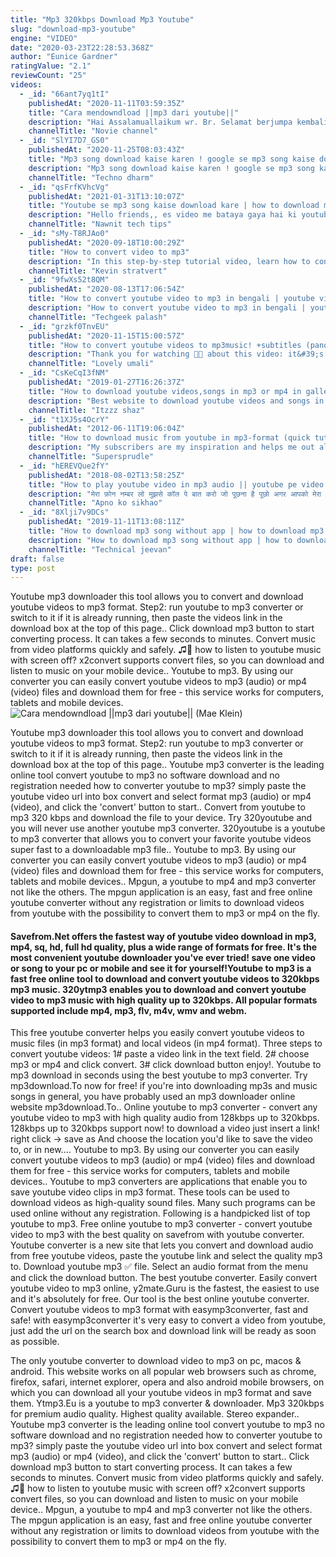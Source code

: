 ```yaml
---
title: "Mp3 320kbps Download Mp3 Youtube"
slug: "download-mp3-youtube"
engine: "VIDEO"
date: "2020-03-23T22:28:53.368Z"
author: "Eunice Gardner"
ratingValue: "2.1"
reviewCount: "25"
videos:
  - _id: "66ant7yq1tI"
    publishedAt: "2020-11-11T03:59:35Z"
    title: "Cara mendowndload ||mp3 dari youtube||"
    description: "Hai Assalamuallaikum wr. Br. Selamat berjumpa kembali di channel saya dan pada kesempatan ini saya ingin berbagi info tutorial cara mendowndload dari"
    channelTitle: "Novie channel"
  - _id: "SlYI7D7_GS0"
    publishedAt: "2020-11-25T08:03:43Z"
    title: "Mp3 song download kaise karen ! google se mp3 song kaise download kare ! how to download mp3 song"
    description: "Mp3 song download kaise karen ! google se mp3 song kaise download kare ! how to download mp3 song . Techno dharm , welcome to my youtube channel."
    channelTitle: "Techno dharm"
  - _id: "qsFrfKVhcVg"
    publishedAt: "2021-01-31T13:10:07Z"
    title: "Youtube se mp3 song kaise download kare | how to download mp3 song from youtube |"
    description: "Hello friends,, es video me bataya gaya hai ki youtube video ko mp3 me download kaise kare.. Like,share&amp;subscribe link :-"
    channelTitle: "Nawnit tech tips"
  - _id: "sMy-T8RJAo0"
    publishedAt: "2020-09-18T10:00:29Z"
    title: "How to convert video to mp3"
    description: "In this step-by-step tutorial video, learn how to convert a video file (e.G. Mp4 or mkv) into an mp3 audio file format. 0:00 introduction 0:34 example video with"
    channelTitle: "Kevin stratvert"
  - _id: "9fwXs52t8QM"
    publishedAt: "2020-08-13T17:06:54Z"
    title: "How to convert youtube video to mp3 in bengali | youtube videos to mp3 on mobile | ইউটিউব থেকে অডিও"
    description: "How to convert youtube video to mp3 in bengali | youtube videos to mp3 on mobile | ইউটিউব থেকে অডিও #youtube #video #mp3 #youtubetomp3 #techgeekpalash"
    channelTitle: "Techgeek palash"
  - _id: "grzkf0TnvEU"
    publishedAt: "2020-11-15T15:00:57Z"
    title: "How to convert youtube videos to mp3music! +subtitles (pano magkaroon ng music) |lovely umali"
    description: "Thank you for watching 🧡🥰 about this video: it&#39;s all about on how to convert youtube videos to mp3music you can also use"
    channelTitle: "Lovely umali"
  - _id: "CsKeCqI3fNM"
    publishedAt: "2019-01-27T16:26:37Z"
    title: "How to download youtube videos,songs in mp3 or mp4 in gallery"
    description: "Best website to download youtube videos and songs in mp3 or mp4 both in direct gallery edit: new update on website so you will not be waiting for convert the"
    channelTitle: "Itzzz shaz"
  - _id: "t1XJ5s4OcrY"
    publishedAt: "2012-06-11T19:06:04Z"
    title: "How to download music from youtube in mp3-format (quick tutorial)"
    description: "My subscribers are my inspiration and helps me out alot!! just a quick tutorial for how to download music and playlists from youtube in mp3"
    channelTitle: "Supersprudle"
  - _id: "hEREVQue2fY"
    publishedAt: "2018-08-02T13:58:25Z"
    title: "How to play youtube video in mp3 audio || youtube pe video song ko mp3 me kaise chalaye sune"
    description: "मेरा फ़ोन नम्बर लो मुझसे कॉल पे बात करो जो पूछना है पूछो अगर आपको मेरा नम्बर चाहिए तो आप इस लिंक*"
    channelTitle: "Apno ko sikhao"
  - _id: "8Xlji7v9DCs"
    publishedAt: "2019-11-11T13:08:11Z"
    title: "How to download mp3 song without app | how to download mp3 songs || mp3 song download kaise karen"
    description: "How to download mp3 song without app | how to download mp3 songs || mp3 song download kaise karen how to change whatsapp home screen"
    channelTitle: "Technical jeevan"
draft: false
type: post
---
```


Youtube mp3 downloader this tool allows you to convert and download youtube videos to mp3 format. Step2: run youtube to mp3 converter or switch to it if it is already running, then paste the videos link in the download box at the top of this page.. Click download mp3 button to start converting process. It can takes a few seconds to minutes. Convert music from video platforms quickly and safely. ♫📱 how to listen to youtube music with screen off? x2convert supports convert files, so you can download and listen to music on your mobile device.. Youtube to mp3. By using our converter you can easily convert youtube videos to mp3 (audio) or mp4 (video) files and download them for free - this service works for computers, tablets and mobile devices.
![Cara mendowndload ||mp3 dari youtube|| (Mae Klein)](https://i.ytimg.com/vi/66ant7yq1tI/hqdefault.jpg "Cara mendowndload ||mp3 dari youtube|| (Matilda Roberson)")

Youtube mp3 downloader this tool allows you to convert and download youtube videos to mp3 format. Step2: run youtube to mp3 converter or switch to it if it is already running, then paste the videos link in the download box at the top of this page.. Youtube mp3 converter is the leading online tool convert youtube to mp3 no software download and no registration needed how to converter youtube to mp3? simply paste the youtube video url into box convert and select format mp3 (audio) or mp4 (video), and click the &#39;convert&#39; button to start.. Convert from youtube to mp3 320 kbps and download the file to your device. Try 320youtube and you will never use another youtube mp3 converter. 320youtube is a youtube to mp3 converter that allows you to convert your favorite youtube videos super fast to a downloadable mp3 file.. Youtube to mp3. By using our converter you can easily convert youtube videos to mp3 (audio) or mp4 (video) files and download them for free - this service works for computers, tablets and mobile devices.. Mpgun, a youtube to mp4 and mp3 converter not like the others. The mpgun application is an easy, fast and free online youtube converter without any registration or limits to download videos from youtube with the possibility to convert them to mp3 or mp4 on the fly.
<!--inArticleAds-->

<!--galleryOne-->

#### Savefrom.Net offers the fastest way of youtube video download in mp3, mp4, sq, hd, full hd quality, plus a wide range of formats for free. It's the most convenient youtube downloader you've ever tried! save one video or song to your pc or mobile and see it for yourself!Youtube to mp3 is a fast free online tool to download and convert youtube videos to 320kbps mp3 music. 320ytmp3 enables you to download and convert youtube video to mp3 music with high quality up to 320kbps. All popular formats supported include mp4, mp3, flv, m4v, wmv and webm.
<!--inArticleAds-->

<!--galleryTwo-->

This free youtube converter helps you easily convert youtube videos to music files (in mp3 format) and local videos (in mp4 format). Three steps to convert youtube videos: 1# paste a video link in the text field. 2# choose mp3 or mp4 and click convert. 3# click download button enjoy!. Youtube to mp3 download in seconds using the best youtube to mp3 converter. Try mp3download.To now for free! if you&#39;re into downloading mp3s and music songs in general, you have probably used an mp3 downloader online website mp3download.To.. Online youtube to mp3 converter - convert any youtube video to mp3 with high quality audio from 128kbps up to 320kbps. 128kbps up to 320kbps support now! to download a video just insert a link! right click -&gt; save as And choose the location you&#39;d like to save the video to, or in new.... Youtube to mp3. By using our converter you can easily convert youtube videos to mp3 (audio) or mp4 (video) files and download them for free - this service works for computers, tablets and mobile devices.. Youtube to mp3 converters are applications that enable you to save youtube video clips in mp3 format. These tools can be used to download videos as high-quality sound files. Many such programs can be used online without any registration. Following is a handpicked list of top youtube to mp3. Free online youtube to mp3 converter - convert youtube video to mp3 with the best quality on savefrom with youtube converter. Youtube converter is a new site that lets you convert and download audio from free youtube videos, paste the youtube link and select the quality mp3 to. Download youtube mp3 ✅ file. Select an audio format from the menu and click the download button. The best youtube converter. Easily convert youtube video to mp3 online, y2mate.Guru is the fastest, the easiest to use and it&#39;s absolutely for free. Our tool is the best online youtube converter. Convert youtube videos to mp3 format with easymp3converter, fast and safe! with easymp3converter it&#39;s very easy to convert a video from youtube, just add the url on the search box and download link will be ready as soon as possible.
<!--galleryThree-->

The only youtube converter to download video to mp3 on pc, macos &amp; android. This website works on all popular web browsers such as chrome, firefox, safari, internet explorer, opera and also android mobile browsers, on which you can download all your youtube videos in mp3 format and save them. Ytmp3.Eu is a youtube to mp3 converter &amp; downloader. Mp3 320kbps for premium audio quality. Highest quality available. Stereo expander.. Youtube mp3 converter is the leading online tool convert youtube to mp3 no software download and no registration needed how to converter youtube to mp3? simply paste the youtube video url into box convert and select format mp3 (audio) or mp4 (video), and click the &#39;convert&#39; button to start.. Click download mp3 button to start converting process. It can takes a few seconds to minutes. Convert music from video platforms quickly and safely. ♫📱 how to listen to youtube music with screen off? x2convert supports convert files, so you can download and listen to music on your mobile device.. Mpgun, a youtube to mp4 and mp3 converter not like the others. The mpgun application is an easy, fast and free online youtube converter without any registration or limits to download videos from youtube with the possibility to convert them to mp3 or mp4 on the fly.